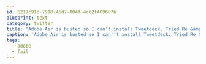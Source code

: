 ```yaml
---
id: 6217c91c-7918-45d7-804f-4c62f409607b
blueprint: text
category: twitter
title: "Adobe Air is busted so I can't install Tweetdeck. Tried Re &amp; re of both, Still no work. Get same error with Twhirl  #adobe #air #fail"
caption: 'Adobe Air is busted so I can''t install Tweetdeck. Tried Re &amp; re of both, Still no work. Get same error with Twhirl  <span class="hashtag hashtag_local">#<a href="http://tweettemp.darylchymko.ca/?tag=adobe">adobe</a> <span class="hashtag hashtag_local">#<a href="http://tweettemp.darylchymko.ca/?tag=air">air</a> <span class="hashtag hashtag_local">#<a href="http://tweettemp.darylchymko.ca/?tag=fail">fail</a>'
tags:
  - adobe
  - fail
---
```

